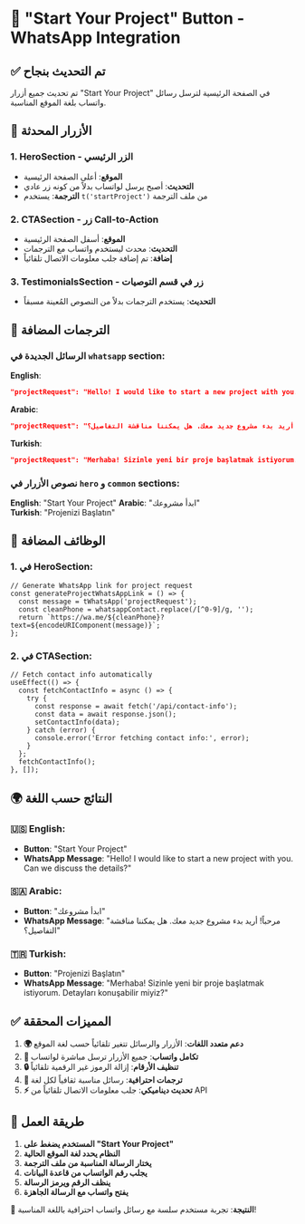 # 📲 "Start Your Project" Button - WhatsApp Integration

## ✅ تم التحديث بنجاح

تم تحديث جميع أزرار "Start Your Project" في الصفحة الرئيسية لترسل رسائل واتساب بلغة الموقع المناسبة.

## 🎯 الأزرار المحدثة

### 1. **HeroSection** - الزر الرئيسي
- **الموقع**: أعلى الصفحة الرئيسية
- **التحديث**: أصبح يرسل لواتساب بدلاً من كونه زر عادي
- **الترجمة**: يستخدم `t('startProject')` من ملف الترجمة

### 2. **CTASection** - زر Call-to-Action
- **الموقع**: أسفل الصفحة الرئيسية
- **التحديث**: محدث ليستخدم واتساب مع الترجمات
- **إضافة**: تم إضافة جلب معلومات الاتصال تلقائياً

### 3. **TestimonialsSection** - زر في قسم التوصيات
- **التحديث**: يستخدم الترجمات بدلاً من النصوص المُعينة مسبقاً

## 🔧 الترجمات المضافة

### الرسائل الجديدة في `whatsapp` section:

**English**:
```json
"projectRequest": "Hello! I would like to start a new project with you. Can we discuss the details?"
```

**Arabic**:
```json
"projectRequest": "مرحباً! أريد بدء مشروع جديد معك. هل يمكننا مناقشة التفاصيل؟"
```

**Turkish**:
```json
"projectRequest": "Merhaba! Sizinle yeni bir proje başlatmak istiyorum. Detayları konuşabilir miyiz?"
```

### نصوص الأزرار في `hero` و `common` sections:

**English**: "Start Your Project"
**Arabic**: "ابدأ مشروعك"  
**Turkish**: "Projenizi Başlatın"

## 🚀 الوظائف المضافة

### 1. في HeroSection:
```tsx
// Generate WhatsApp link for project request
const generateProjectWhatsAppLink = () => {
  const message = tWhatsApp('projectRequest');
  const cleanPhone = whatsappContact.replace(/[^0-9]/g, '');
  return `https://wa.me/${cleanPhone}?text=${encodeURIComponent(message)}`;
};
```

### 2. في CTASection:
```tsx
// Fetch contact info automatically
useEffect(() => {
  const fetchContactInfo = async () => {
    try {
      const response = await fetch('/api/contact-info');
      const data = await response.json();
      setContactInfo(data);
    } catch (error) {
      console.error('Error fetching contact info:', error);
    }
  };
  fetchContactInfo();
}, []);
```

## 🌍 النتائج حسب اللغة

### 🇺🇸 **English**:
- **Button**: "Start Your Project"
- **WhatsApp Message**: "Hello! I would like to start a new project with you. Can we discuss the details?"

### 🇸🇦 **Arabic**:
- **Button**: "ابدأ مشروعك"
- **WhatsApp Message**: "مرحباً! أريد بدء مشروع جديد معك. هل يمكننا مناقشة التفاصيل؟"

### 🇹🇷 **Turkish**:
- **Button**: "Projenizi Başlatın"  
- **WhatsApp Message**: "Merhaba! Sizinle yeni bir proje başlatmak istiyorum. Detayları konuşabilir miyiz?"

## ✅ المميزات المحققة

1. **🌍 دعم متعدد اللغات**: الأزرار والرسائل تتغير تلقائياً حسب لغة الموقع
2. **📱 تكامل واتساب**: جميع الأزرار ترسل مباشرة لواتساب
3. **🔒 تنظيف الأرقام**: إزالة الرموز غير الرقمية تلقائياً
4. **🎨 ترجمات احترافية**: رسائل مناسبة ثقافياً لكل لغة
5. **⚡ تحديث ديناميكي**: جلب معلومات الاتصال تلقائياً من API

## 📱 طريقة العمل

1. **المستخدم يضغط على "Start Your Project"**
2. **النظام يحدد لغة الموقع الحالية**
3. **يختار الرسالة المناسبة من ملف الترجمة**
4. **يجلب رقم الواتساب من قاعدة البيانات**
5. **ينظف الرقم ويرمز الرسالة**
6. **يفتح واتساب مع الرسالة الجاهزة**

🎉 **النتيجة**: تجربة مستخدم سلسة مع رسائل واتساب احترافية باللغة المناسبة!

